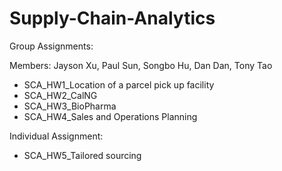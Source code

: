 # Supply-Chain-Analytics

Group Assignments:

Members: Jayson Xu, Paul Sun, Songbo Hu, Dan Dan, Tony Tao
- SCA_HW1_Location of a parcel pick up facility
- SCA_HW2_CalNG
- SCA_HW3_BioPharma
- SCA_HW4_Sales and Operations Planning

Individual Assignment:
- SCA_HW5_Tailored sourcing
